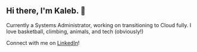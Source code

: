 ## Hi there, I'm Kaleb. 👋

Currently a Systems Administrator, working on transitioning to Cloud fully. I love basketball, climbing, animals, and tech (obviously!)

Connect with me on [LinkedIn](https://www.linkedin.com/in/kaleb-castillo/)!

